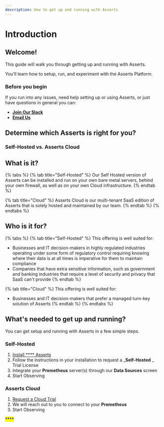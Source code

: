 ```yaml
---
description: How to get up and running with Asserts
---
```


# Introduction

## Welcome!

This guide will walk you through getting up and running with Asserts.

You'll learn how to setup, run, and experiment with the Asserts Platform.

### **Before you begin**

If you run into any issues, need help setting up or using Asserts, or just have questions in general you can:

* ****[**Join Our Slack**](https://join.slack.com/t/asserts-community/shared\_invite/zt-1qxudnxgl-h3TbJs3HDk4Pk4ssEDu\~1Q)****
* ****[**Email Us**](mailto:support@asserts.ai)****

## Determine which Asserts is right for you?

### Self-Hosted vs. Asserts Cloud

## What is it?

{% tabs %}
{% tab title="Self-Hosted" %}
Our Self Hosted version of Asserts can be installed and run on your own bare metal servers, behind your own firewall, as well as on your own Cloud infrastructure.
{% endtab %}

{% tab title="Cloud" %}
Asserts Cloud is our multi-tenant SaaS edition of Asserts that is solely hosted and maintained by our team.&#x20;
{% endtab %}
{% endtabs %}

## Who is it for?

{% tabs %}
{% tab title="Self-Hosted" %}
This offering is well suited for:&#x20;

* Businesses and IT decision-makers in highly regulated industries operating under some form of regulatory control requiring knowing where their data is at all times is imperative for them to maintain compliance
* Companies that have extra sensitive information, such as government and banking industries that require a level of security and privacy that SaaS can't provide
{% endtab %}

{% tab title="Cloud" %}
This offering is well suited for:&#x20;

* Businesses and IT decision-makers that prefer a managed turn-key solution of Asserts
{% endtab %}
{% endtabs %}



## What's needed to get up and running? <a href="#system-requirements" id="system-requirements"></a>

&#x20; You can get setup and running with Asserts in a few simple steps.

### Self-Hosted

1. [Install **** Asserts](getting-started/self-hosted/#installation-options)
2. Follow the instructions in your installation to request a _**Self-Hosted** _ Trial License
3. Integrate your **Prometheus** server(s) through our **Data Sources** screen
4. Start Observing

### Asserts Cloud

1. [Request a Cloud Trial](https://share.hsforms.com/1Cc0HO62KRIy2-TZpbvcTwwbvn02)
2. We will reach out to you to connect to your **Prometheus**
3. Start Observing

<mark style="color:blue;">****</mark>
